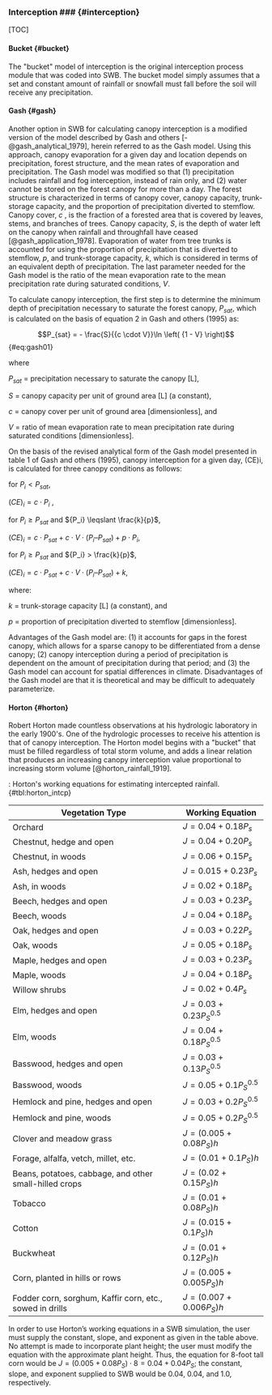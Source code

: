 
### Interception ### {#interception}

[TOC]

#### Bucket {#bucket}

The "bucket" model of interception is the original interception process module that was coded into SWB. The bucket model simply assumes that a set and constant amount of rainfall or snowfall must fall before the soil will receive any precipitation.

#### Gash {#gash}

Another option in SWB for calculating canopy interception is a modified version of the model described by Gash and others [-@gash_analytical_1979], herein referred to as the Gash model. Using this approach, canopy evaporation for a given day and location depends on precipitation, forest structure, and the mean rates of evaporation and precipitation. The Gash model was modified so that (1) precipitation includes rainfall and fog interception, instead of rain only, and (2) water cannot be stored on the forest canopy for more than a day. The forest structure is characterized in terms of canopy cover, canopy capacity, trunk-storage capacity, and the proportion of precipitation diverted to stemflow. Canopy cover, $c$ , is the fraction of a forested area that is covered by leaves, stems, and branches of trees. Canopy capacity, $S$, is the depth of water left on the canopy when rainfall and throughfall have ceased [@gash_application_1978]. Evaporation of water from tree trunks is accounted for using the proportion of precipitation that is diverted to stemflow, $p$, and trunk-storage capacity, $k$, which is considered in terms of an equivalent depth of precipitation. The last parameter needed for the Gash model is the ratio of the mean evaporation rate to the mean precipitation rate during saturated conditions, $V$.

To calculate canopy interception, the first step is to determine the minimum depth of precipitation necessary to saturate the forest canopy, $P_{sat}$, which is calculated on the basis of equation 2 in Gash and others (1995) as:

$$P_{sat} =  - \frac{S}{{c \cdot V}}\ln \left( {1 - V} \right)$$ {#eq:gash01}

where

$P_{sat}$	=	precipitation necessary to saturate the canopy [L],

$S$	=	canopy capacity per unit of ground area [L] (a constant),

$c$	=	canopy cover per unit of ground area [dimensionless], and

$V$	=	ratio of mean evaporation rate to mean precipitation rate during saturated conditions [dimensionless].  

On the basis of the revised analytical form of the Gash model presented in table 1 of Gash and others (1995), canopy interception for a given day, (CE)i, is calculated for three canopy conditions as follows:

for $P_i < P_{sat}$,

$(CE)_i  = c \cdot  P_i$ ,				

for ${P_i} \geqslant {P_{sat}}$ and ${P_i} \leqslant  \frac{k}{p}$,

$(CE)_i  = c \cdot  {P_{sat}}+ c \cdot  V \cdot  (P_i – P_{sat}) + p \cdot  P_i$,		

for ${P_i} \geqslant {P_{sat}}$ and ${P_i} > \frac{k}{p}$,

$(CE)_i  = c \cdot  P_{sat} + c \cdot  V \cdot  ({P_i} – P_{sat}) + k$,

where:

$k$	=	trunk-storage capacity [L] (a constant), and

$p$	=	proportion of precipitation diverted to stemflow [dimensionless].

Advantages of the Gash model are: (1) it accounts for gaps in the forest canopy, which allows for a sparse canopy to be differentiated from a dense canopy; (2) canopy interception during a period of precipitation is dependent on the amount of precipitation during that period; and (3) the Gash model can account for spatial differences in climate. Disadvantages of the Gash model are that it is theoretical and may be difficult to adequately parameterize.

#### Horton {#horton}

Robert Horton made countless observations at his hydrologic laboratory in the early 1900's. One of the hydrologic processes to receive his attention is that of canopy interception. The Horton model begins with a "bucket" that must be filled regardless of total storm volume, and adds a linear relation that produces an increasing canopy interception value proportional to increasing storm volume [@horton_rainfall_1919].

: Horton's working equations for estimating intercepted rainfall. {#tbl:horton_intcp}

Vegetation Type	                    |  Working Equation
------------------------------------|------------------------
Orchard	                            | $J = 0.04 + 0.18{P_s}$
Chestnut, hedge and open	          | $J = 0.04 + 0.20{P_s}$
Chestnut, in woods	                | $J = 0.06 + 0.15{P_s}$
Ash, hedges and open	              | $J = 0.015 + 0.23{P_s}$
Ash, in woods	                      | $J = 0.02 + 0.18{P_s}$
Beech, hedges and open	            | $J = 0.03 + 0.23{P_s}$
Beech, woods	                      | $J = 0.04 + 0.18{P_s}$
Oak, hedges and open	              | $J = 0.03 + 0.22{P_s}$
Oak, woods	                        | $J = 0.05 + 0.18{P_s}$
Maple, hedges and open	            | $J = 0.03 + 0.23{P_s}$
Maple, woods	                      | $J = 0.04 + 0.18{P_s}$
Willow shrubs	                      | $J = 0.02 + 0.4{P_s}$
Elm, hedges and open	              | $J = 0.03 + 0.23P_S^{0.5}$
Elm, woods	                        | $J = 0.04 + 0.18P_S^{0.5}$
Basswood, hedges and open	          | $J = 0.03 + 0.13P_S^{0.5}$
Basswood, woods	                    | $J = 0.05 + 0.1P_S^{0.5}$
Hemlock and pine, hedges and open	  | $J = 0.03 + 0.2P_S^{0.5}$  
Hemlock and pine, woods	            | $J = 0.05 + 0.2P_S^{0.5}$
Clover and meadow grass	            | $J = \left( {0.005 + 0.08{P_S}} \right)h$
Forage, alfalfa, vetch, millet, etc.| $J = \left( {0.01 + 0.1{P_S}} \right)h$  
Beans, potatoes, cabbage, and other small-hilled crops       | $J = \left( {0.02 + 0.15{P_S}} \right)h$
Tobacco	                            | $J = \left( {0.01 + 0.08{P_S}} \right)h$
Cotton	                            | $J = \left( {0.015 + 0.1{P_S}} \right)h$
Buckwheat	                          | $J = \left( {0.01 + 0.12{P_S}} \right)h$
Corn, planted in hills or rows	    | $J = \left( {0.005 + 0.005{P_S}} \right)h$
Fodder corn, sorghum, Kaffir corn, etc., sowed in drills	| $J = \left( {0.007 + 0.006{P_S}} \right)h$

In order to use Horton’s working equations in a SWB simulation, the user must supply the constant, slope, and exponent as given in the table above. No attempt is made to incorporate plant height; the user must modify the equation with the approximate plant height. Thus, the equation for 8-foot tall corn would be $J = \left( {0.005 + 0.08{P_S}} \right) \cdot 8 = 0.04 + 0.04{P_S}$; the constant, slope, and exponent supplied to SWB would be 0.04, 0.04, and 1.0, respectively.
